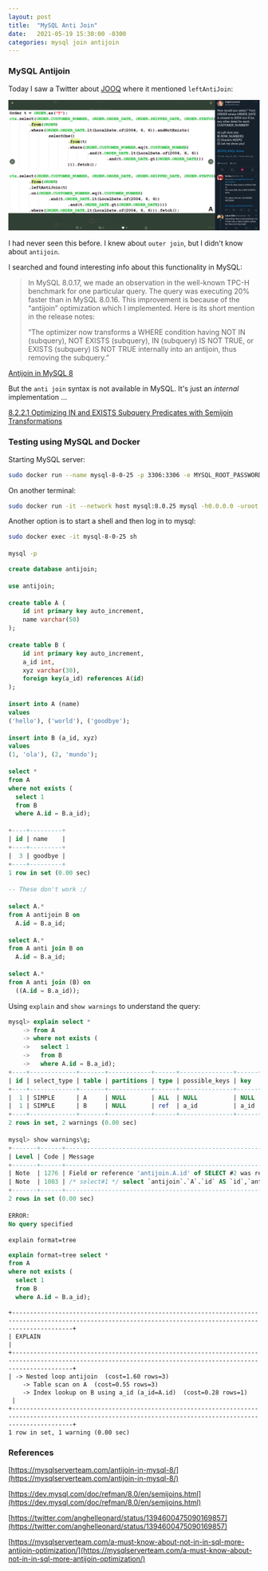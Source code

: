```yaml
---
layout: post
title:  "MySQL Anti Join"
date:   2021-05-19 15:30:00 -0300
categories: mysql join antijoin
---
```


### MySQL Antijoin

Today I saw a Twitter about [JOOQ](https://github.com/jOOQ/jOOQ) where it mentioned
`leftAntiJoin`:

[![JOOQ leftAntiJoin](/assets/images/jooq-leftAntiJoin-Screenshot-2021-05-19-15-46-43.png)](https://twitter.com/anghelleonard/status/1394600475090169857/photo/2)

I had never seen this before. I knew about `outer join`, but I didn't
know about `antijoin`.

I searched and found interesting info about this functionality in MySQL:

>In MySQL 8.0.17, we made an observation in the well-known TPC-H benchmark for one particular query. The query was executing 20% faster than in MySQL 8.0.16. This improvement is because of the “antijoin” optimization which I implemented. Here is its short mention in the release notes:
>
>“The optimizer now transforms a WHERE condition having NOT IN (subquery), NOT EXISTS (subquery), IN (subquery) IS NOT TRUE, or EXISTS (subquery) IS NOT TRUE internally into an antijoin, thus removing the subquery.”

[Antijoin in MySQL 8](https://mysqlserverteam.com/antijoin-in-mysql-8/)


But the `anti join` syntax is not available in MySQL. It's just an *internal* implementation ...

[8.2.2.1 Optimizing IN and EXISTS Subquery Predicates with Semijoin Transformations](https://dev.mysql.com/doc/refman/8.0/en/semijoins.html)


### Testing using MySQL and Docker

Starting MySQL server:
```sh
sudo docker run --name mysql-8-0-25 -p 3306:3306 -e MYSQL_ROOT_PASSWORD=123 mysql:8.0.25
```

On another terminal:
```sh
sudo docker run -it --network host mysql:8.0.25 mysql -h0.0.0.0 -uroot -p
```

Another option is to start a shell and then log in to mysql:
```sh
sudo docker exec -it mysql-8-0-25 sh

mysql -p
```

```sql
create database antijoin;

use antijoin;

create table A (
	id int primary key auto_increment,
	name varchar(50)
);

create table B (
	id int primary key auto_increment,
	a_id int,
	xyz varchar(30),
	foreign key(a_id) references A(id)
);

insert into A (name)
values
('hello'), ('world'), ('goodbye');

insert into B (a_id, xyz)
values
(1, 'ola'), (2, 'mundo');

select *
from A
where not exists (
  select 1
  from B
  where A.id = B.a_id);

+----+---------+
| id | name    |
+----+---------+
|  3 | goodbye |
+----+---------+
1 row in set (0.00 sec)

-- These don't work :/

select A.*
from A antijoin B on
  A.id = B.a_id;

select A.*
from A anti join B on
  A.id = B.a_id;

select A.*
from A anti join (B) on
  ((A.id = B.a_id));

```

Using `explain` and `show warnings` to understand the query:
```sql
mysql> explain select *
    -> from A
    -> where not exists (
    ->   select 1
    ->   from B
    ->   where A.id = B.a_id);
+----+-------------+-------+------------+------+---------------+------+---------+---------------+------+----------+--------------------------------------+
| id | select_type | table | partitions | type | possible_keys | key  | key_len | ref           | rows | filtered | Extra                                |
+----+-------------+-------+------------+------+---------------+------+---------+---------------+------+----------+--------------------------------------+
|  1 | SIMPLE      | A     | NULL       | ALL  | NULL          | NULL | NULL    | NULL          |    3 |   100.00 | NULL                                 |
|  1 | SIMPLE      | B     | NULL       | ref  | a_id          | a_id | 5       | antijoin.A.id |    1 |   100.00 | Using where; Not exists; Using index |
+----+-------------+-------+------------+------+---------------+------+---------+---------------+------+----------+--------------------------------------+
2 rows in set, 2 warnings (0.00 sec)

mysql> show warnings\g;
+-------+------+-----------------------------------------------------------------------------------------------------------------------------------------------------------------------------------------------+
| Level | Code | Message                                                                                                                                                                                       |
+-------+------+-----------------------------------------------------------------------------------------------------------------------------------------------------------------------------------------------+
| Note  | 1276 | Field or reference 'antijoin.A.id' of SELECT #2 was resolved in SELECT #1                                                                                                                     |
| Note  | 1003 | /* select#1 */ select `antijoin`.`A`.`id` AS `id`,`antijoin`.`A`.`name` AS `name` from `antijoin`.`A` anti join (`antijoin`.`B`) on((`antijoin`.`B`.`a_id` = `antijoin`.`A`.`id`)) where true |
+-------+------+-----------------------------------------------------------------------------------------------------------------------------------------------------------------------------------------------+
2 rows in set (0.00 sec)

ERROR: 
No query specified
```

`explain format=tree`
```sql
explain format=tree select *
from A
where not exists (
  select 1
  from B
  where A.id = B.a_id);
```

```
+-------------------------------------------------------------------------------------------------------------------------------------------------------------+
| EXPLAIN                                                                                                                                                     |
+-------------------------------------------------------------------------------------------------------------------------------------------------------------+
| -> Nested loop antijoin  (cost=1.60 rows=3)
    -> Table scan on A  (cost=0.55 rows=3)
    -> Index lookup on B using a_id (a_id=A.id)  (cost=0.28 rows=1)
 |
+-------------------------------------------------------------------------------------------------------------------------------------------------------------+
1 row in set, 1 warning (0.00 sec)
```


### References

[https://mysqlserverteam.com/antijoin-in-mysql-8/](https://mysqlserverteam.com/antijoin-in-mysql-8/)

[https://dev.mysql.com/doc/refman/8.0/en/semijoins.html](https://dev.mysql.com/doc/refman/8.0/en/semijoins.html)

[https://twitter.com/anghelleonard/status/1394600475090169857](https://twitter.com/anghelleonard/status/1394600475090169857)

[https://mysqlserverteam.com/a-must-know-about-not-in-in-sql-more-antijoin-optimization/](https://mysqlserverteam.com/a-must-know-about-not-in-in-sql-more-antijoin-optimization/)
